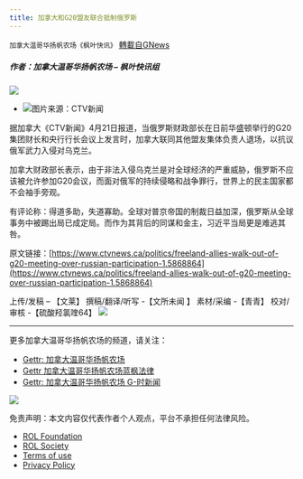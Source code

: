```yaml
---
title: 加拿大和G20盟友联合抵制俄罗斯
---
```

`加拿大温哥华扬帆农场《枫叶快讯》` [轉載自GNews](https://gnews.org/zh-hans/2413103/)

##### 作者：加拿大温哥华扬帆农场 – 枫叶快讯组
 ![](https://assets.gnews.org/wp-content/uploads/2022/03/截屏2022-03-22-上午10.53.46-3.png) 
- ![](https://assets.gnews.org/wp-content/uploads/2022/04/16509168891.png)图片来源：CTV新闻

据加拿大《CTV新闻》4月21日报道，当俄罗斯财政部长在日前华盛顿举行的G20集团财长和央行行长会议上发言时，加拿大联同其他盟友集体负责人退场，以抗议俄军武力入侵对乌克兰。
 
加拿大财政部长表示，由于非法入侵乌克兰是对全球经济的严重威胁，俄罗斯不应该被允许参加G20会议，而面对俄军的持续侵略和战争罪行，世界上的民主国家都不会袖手旁观。
 
有评论称：得道多助，失道寡助。全球对普京帝国的制裁日益加深，俄罗斯从全球事务中被踢出局已成定局。而作为其背后的同谋和金主，习近平当局更是难逃其咎。
 
原文链接：[https://www.ctvnews.ca/politics/freeland-allies-walk-out-of-g20-meeting-over-russian-participation-1.5868864](https://www.ctvnews.ca/politics/freeland-allies-walk-out-of-g20-meeting-over-russian-participation-1.5868864)
 
上传/发稿 – 【文莱】
撰稿/翻译/听写 -【文所未闻 】
素材/采编 -【青青】
校对/审核 -【硫酸羟氯喹64】
 ![](https://assets.gnews.org/wp-content/uploads/2022/03/截屏2022-03-22-上午10.53.46-3.png) 
* * *
 
更多加拿大温哥华扬帆农场的频道，请关注：

- [Gettr: 加拿大温哥华扬帆农场](https://gettr.com/user/torontofarmcn)
- [Gettr 加拿大温哥华扬帆农场蓝枫法律](https://gettr.com/user/lanfengfalv)
- [Gettr: 加拿大温哥华扬帆农场 G-时新闻](https://gettr.com/user/torontofarmnews)

 ![](https://assets.gnews.org/wp-content/uploads/2021/10/Canada_YF_banner_CN.png) 

免责声明：本文内容仅代表作者个人观点，平台不承担任何法律风险。
  
- [ROL Foundation](https://rolfoundation.org/)
- [ROL Society](https://rolsociety.org/)
- [Terms of use](https://gnews.org/terms-of-use-3/)
- [Privacy Policy](https://gnews.org/privacy-policy/)
